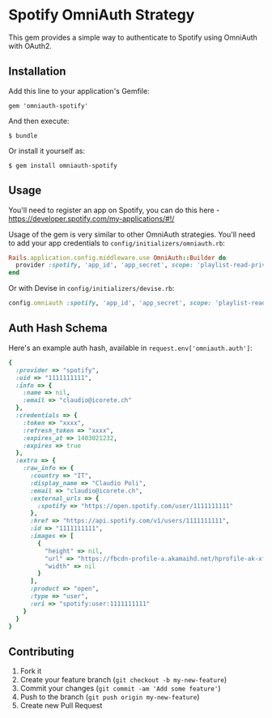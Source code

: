 # Spotify OmniAuth Strategy

This gem provides a simple way to authenticate to Spotify using OmniAuth with OAuth2.

## Installation

Add this line to your application's Gemfile:

    gem 'omniauth-spotify'

And then execute:

    $ bundle

Or install it yourself as:

    $ gem install omniauth-spotify

## Usage

You'll need to register an app on Spotify, you can do this here - https://developer.spotify.com/my-applications/#!/

Usage of the gem is very similar to other OmniAuth strategies.
You'll need to add your app credentials to `config/initializers/omniauth.rb`:

```ruby
Rails.application.config.middleware.use OmniAuth::Builder do
  provider :spotify, 'app_id', 'app_secret', scope: 'playlist-read-private user-read-private user-read-email'
end
```

Or with Devise in `config/initializers/devise.rb`:

```ruby
config.omniauth :spotify, 'app_id', 'app_secret', scope: 'playlist-read-private user-read-private user-read-email'
```

## Auth Hash Schema

Here's an example auth hash, available in `request.env['omniauth.auth']`:

```ruby
{
  :provider => "spotify",
  :uid => "1111111111",
  :info => {
    :name => nil,
    :email => "claudio@icorete.ch"
  },
  :credentials => {
    :token => "xxxx",
    :refresh_token => "xxxx",
    :expires_at => 1403021232,
    :expires => true
  },
  :extra => {
    :raw_info => {
      :country => "IT",
      :display_name => "Claudio Poli",
      :email => "claudio@icorete.ch",
      :external_urls => {
        :spotify => "https://open.spotify.com/user/1111111111"
      },
      :href => "https://api.spotify.com/v1/users/1111111111",
      :id => "1111111111",
      :images => [
        {
          "height" => nil,
          "url" => "https://fbcdn-profile-a.akamaihd.net/hprofile-ak-xfp1/t1.0-1/s320x320/301234_1962753760624_625151598_n.jpg",
          "width" => nil
        }
      ],
      :product => "open",
      :type => "user",
      :uri => "spotify:user:1111111111"
    }
  }
}

```

## Contributing

1. Fork it
2. Create your feature branch (`git checkout -b my-new-feature`)
3. Commit your changes (`git commit -am 'Add some feature'`)
4. Push to the branch (`git push origin my-new-feature`)
5. Create new Pull Request
